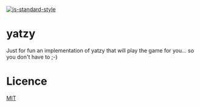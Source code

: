 [![js-standard-style](https://img.shields.io/badge/code%20style-standard-brightgreen.svg?style=flat)](https://github.com/feross/standard)

# yatzy

Just for fun an implementation of yatzy that will play the game for you... so you don't have to ;-)

# Licence

[MIT](LICENSE)
